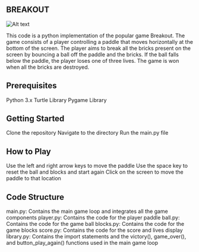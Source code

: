 ## BREAKOUT

![Alt text](https://i.imgur.com/7lt3WZa.png)

This code is a python implementation of the popular game Breakout. The game consists of a player controlling a paddle that moves horizontally at the bottom of the screen. The player aims to break all the bricks present on the screen by bouncing a ball off the paddle and the bricks. If the ball falls below the paddle, the player loses one of three lives. The game is won when all the bricks are destroyed.

## Prerequisites

Python 3.x
Turtle Library
Pygame Library

## Getting Started

Clone the repository
Navigate to the directory
Run the main.py file

## How to Play

Use the left and right arrow keys to move the paddle
Use the space key to reset the ball and blocks and start again
Click on the screen to move the paddle to that location

## Code Structure

main.py: Contains the main game loop and integrates all the game components
player.py: Contains the code for the player paddle
ball.py: Contains the code for the game ball
blocks.py: Contains the code for the game blocks
score.py: Contains the code for the score and lives display
library.py: Contains the import statements and the victory(), game_over(), and button_play_again() functions used in the main game loop
